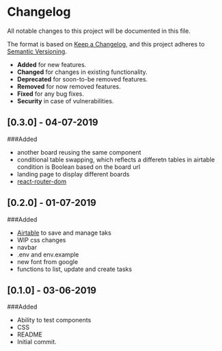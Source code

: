 # Changelog
All notable changes to this project will be documented in this file.

The format is based on [Keep a Changelog](https://keepachangelog.com/en/1.0.0/),
and this project adheres to [Semantic Versioning](https://semver.org/spec/v2.0.0.html).

- __Added__ for new features.
- __Changed__ for changes in existing functionality.
- __Deprecated__ for soon-to-be removed features.
- __Removed__ for now removed features.
- __Fixed__ for any bug fixes.
- __Security__ in case of vulnerabilities.

## [0.3.0] - 04-07-2019
###Added
- another board reusing the same component 
- conditional table swapping, which reflects a differetn tables in airtable condition is Boolean based on the board url
- landing page to display different boards
- [react-router-dom](https://github.com/ReactTraining/react-router/tree/master/packages/react-router-dom)

## [0.2.0] - 01-07-2019
###Added
- [Airtable](https://airtable.com/) to save and manage taks
- WIP css changes
- navbar
- .env and env.example
- new font from google
- functions to list, update and create tasks

## [0.1.0] - 03-06-2019
###Added
- Ability to test components
- CSS
- README
- Initial commit.
